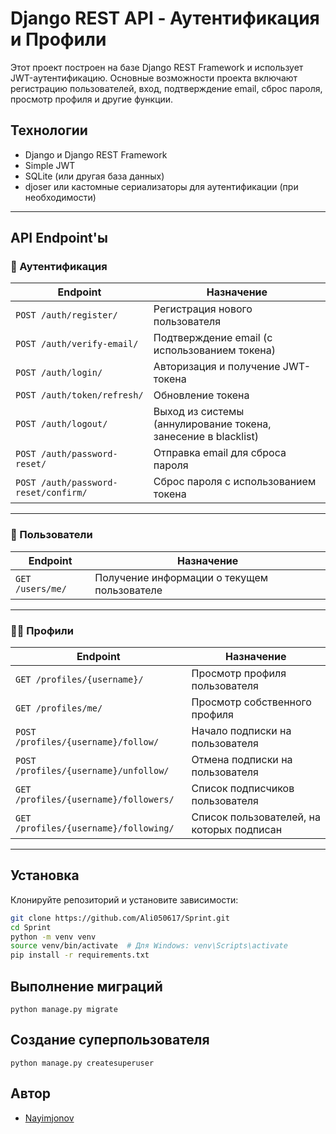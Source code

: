 # Django REST API - Аутентификация и Профили

Этот проект построен на базе Django REST Framework и использует JWT-аутентификацию. Основные возможности проекта включают регистрацию пользователей, вход, подтверждение email, сброс пароля, просмотр профиля и другие функции.

## Технологии

- Django и Django REST Framework
- Simple JWT
- SQLite (или другая база данных)
- djoser или кастомные сериализаторы для аутентификации (при необходимости)

---

## API Endpoint'ы

### 🔐 Аутентификация

| Endpoint                                   | Назначение                                                           |
|--------------------------------------------|----------------------------------------------------------------------|
| `POST /auth/register/`                     | Регистрация нового пользователя                                      |
| `POST /auth/verify-email/`                 | Подтверждение email (с использованием токена)                        |
| `POST /auth/login/`                        | Авторизация и получение JWT-токена                                     |
| `POST /auth/token/refresh/`                | Обновление токена                                                    |
| `POST /auth/logout/`                       | Выход из системы (аннулирование токена, занесение в blacklist)         |
| `POST /auth/password-reset/`               | Отправка email для сброса пароля                                       |
| `POST /auth/password-reset/confirm/`       | Сброс пароля с использованием токена                                  |

---

### 👤 Пользователи

| Endpoint               | Назначение                                             |
|------------------------|--------------------------------------------------------|
| `GET /users/me/`       | Получение информации о текущем пользователе            |

---

### 🧑‍💼 Профили

| Endpoint                                      | Назначение                                         |
|-----------------------------------------------|----------------------------------------------------|
| `GET /profiles/{username}/`                    | Просмотр профиля пользователя                      |
| `GET /profiles/me/`                            | Просмотр собственного профиля                        |
| `POST /profiles/{username}/follow/`            | Начало подписки на пользователя                   |
| `POST /profiles/{username}/unfollow/`          | Отмена подписки на пользователя                   |
| `GET /profiles/{username}/followers/`          | Список подписчиков пользователя                    |
| `GET /profiles/{username}/following/`          | Список пользователей, на которых подписан          |

---

## Установка

Клонируйте репозиторий и установите зависимости:

```bash
git clone https://github.com/Ali050617/Sprint.git
cd Sprint
python -m venv venv
source venv/bin/activate  # Для Windows: venv\Scripts\activate
pip install -r requirements.txt
```

## Выполнение миграций

```
python manage.py migrate
```

## Создание суперпользователя

``` 
python manage.py createsuperuser
```

## Автор

- [Nayimjonov](https://github.com/Nayimjonov)


